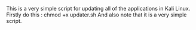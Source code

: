This is a very simple script for updating all of the applications in Kali Linux.
Firstly do this : chmod +x updater.sh
And also note that it is a very simple script.
